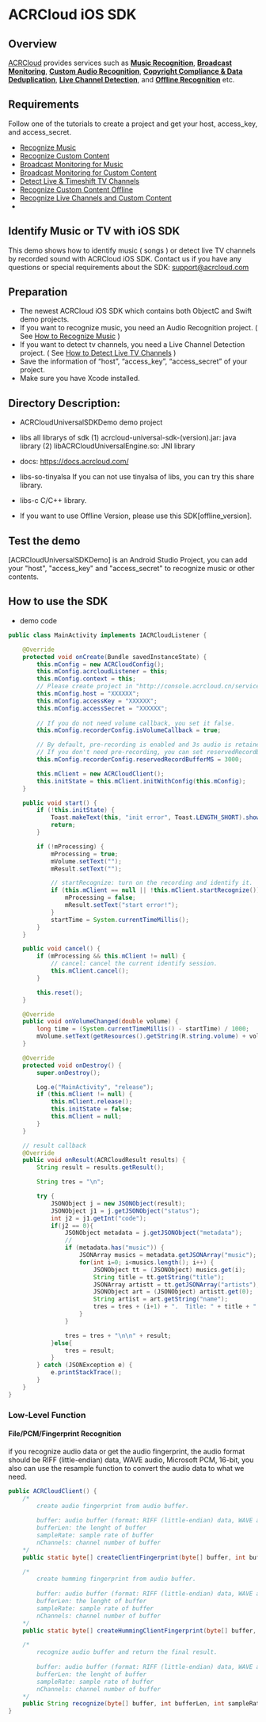 # ACRCloud iOS SDK

## Overview
  [ACRCloud](https://www.acrcloud.com/) provides services such as **[Music Recognition](https://www.acrcloud.com/music-recognition)**, **[Broadcast Monitoring](https://www.acrcloud.com/broadcast-monitoring/)**, **[Custom Audio Recognition](https://www.acrcloud.com/second-screen-synchronization%e2%80%8b/)**, **[Copyright Compliance & Data Deduplication](https://www.acrcloud.com/copyright-compliance-data-deduplication/)**, **[Live Channel Detection](https://www.acrcloud.com/live-channel-detection/)**, and **[Offline Recognition](https://www.acrcloud.com/offline-recognition/)** etc.<br>

## Requirements                                                                                                                             
Follow one of the tutorials to create a project and get your host, access_key, and access_secret.

 * [Recognize Music](https://docs.acrcloud.com/tutorials/recognize-music)
 * [Recognize Custom Content](https://docs.acrcloud.com/tutorials/recognize-custom-content)
 * [Broadcast Monitoring for Music](https://docs.acrcloud.com/tutorials/broadcast-monitoring-for-music)
 * [Broadcast Monitoring for Custom Content](https://docs.acrcloud.com/tutorials/broadcast-monitoring-for-custom-content)
 * [Detect Live & Timeshift TV Channels](https://docs.acrcloud.com/tutorials/detect-live-and-timeshift-tv-channels)
 * [Recognize Custom Content Offline](https://docs.acrcloud.com/tutorials/recognize-custom-content-offline)
 * [Recognize Live Channels and Custom Content](https://docs.acrcloud.com/tutorials/recognize-tv-channels-and-custom-content)
 * 

## Identify Music or TV with iOS SDK
This demo shows how to identify music ( songs ) or detect live TV channels by recorded sound with ACRCloud iOS SDK. Contact us if you have any questions or special requirements about the SDK: support@acrcloud.com

## Preparation
* The newest ACRCloud iOS SDK which contains both ObjectC and Swift demo projects.
* If you want to recognize music, you need an Audio Recognition project. ( See [How to Recognize Music](https://docs.acrcloud.com/tutorials/recognize-music) )
* If you want to detect tv channels, you need a Live Channel Detection project. ( See [How to Detect Live TV Channels](https://docs.acrcloud.com/tutorials/detect-live-and-timeshift-tv-channels) )
* Save the information of “host”, “access_key”, “access_secret” of your project.
* Make sure you have Xcode installed.

## Directory Description:

* ACRCloudUniversalSDKDemo
	demo project
	
* libs
	all librarys of sdk
		(1) acrcloud-universal-sdk-(version).jar: java library
		(2) libACRCloudUniversalEngine.so: JNI library
		
* docs: https://docs.acrcloud.com/

* libs-so-tinyalsa
    If you can not use tinyalsa of libs, you can try this share library.

* libs-c
    C/C++ library.

* If you want to use Offline Version, please use this SDK[offline_version].

## Test the demo
[ACRCloudUniversalSDKDemo] is an Android Studio Project, you can add your "host", "access_key" and "access_secret" to recognize music or other contents.

## How to use the SDK
* demo code
```java
public class MainActivity implements IACRCloudListener {

    @Override
    protected void onCreate(Bundle savedInstanceState) {
        this.mConfig = new ACRCloudConfig();
        this.mConfig.acrcloudListener = this;
        this.mConfig.context = this;
        // Please create project in "http://console.acrcloud.cn/service/avr".
        this.mConfig.host = "XXXXXX";
        this.mConfig.accessKey = "XXXXXX";
        this.mConfig.accessSecret = "XXXXXX";
        
        // If you do not need volume callback, you set it false.
        this.mConfig.recorderConfig.isVolumeCallback = true;

        // By default, pre-recording is enabled and 3s audio is retained. 
        // If you don't need pre-recording, you can set reservedRecordBufferMS = 0
        this.mConfig.recorderConfig.reservedRecordBufferMS = 3000;

        this.mClient = new ACRCloudClient();
        this.initState = this.mClient.initWithConfig(this.mConfig);
    }

    public void start() {
        if (!this.initState) {
            Toast.makeText(this, "init error", Toast.LENGTH_SHORT).show();
            return;
        }

        if (!mProcessing) {
            mProcessing = true;
            mVolume.setText("");
            mResult.setText("");

            // startRecognize: turn on the recording and identify it.
            if (this.mClient == null || !this.mClient.startRecognize()) {
                mProcessing = false;
                mResult.setText("start error!");
            }
            startTime = System.currentTimeMillis();
        }
    }

    public void cancel() {
        if (mProcessing && this.mClient != null) {
            // cancel: cancel the current identify session.
            this.mClient.cancel();
        }

        this.reset();
    }

    @Override
    public void onVolumeChanged(double volume) {
        long time = (System.currentTimeMillis() - startTime) / 1000;
        mVolume.setText(getResources().getString(R.string.volume) + volume + "\n\nTime: " + time + " s");
    }

    @Override
    protected void onDestroy() {
        super.onDestroy();

        Log.e("MainActivity", "release");
        if (this.mClient != null) {
            this.mClient.release();
            this.initState = false;
            this.mClient = null;
        }
    }

    // result callback
    @Override
    public void onResult(ACRCloudResult results) {
        String result = results.getResult();

        String tres = "\n";

        try {
            JSONObject j = new JSONObject(result);
            JSONObject j1 = j.getJSONObject("status");
            int j2 = j1.getInt("code");
            if(j2 == 0){
                JSONObject metadata = j.getJSONObject("metadata");
                //
                if (metadata.has("music")) {
                    JSONArray musics = metadata.getJSONArray("music");
                    for(int i=0; i<musics.length(); i++) {
                        JSONObject tt = (JSONObject) musics.get(i);
                        String title = tt.getString("title");
                        JSONArray artistt = tt.getJSONArray("artists");
                        JSONObject art = (JSONObject) artistt.get(0);
                        String artist = art.getString("name");
                        tres = tres + (i+1) + ".  Title: " + title + "    Artist: " + artist + "\n";
                    }
                }

                tres = tres + "\n\n" + result;
            }else{
                tres = result;
            }
        } catch (JSONException e) {
            e.printStackTrace();
        }
    }
}
```

### Low-Level Function
#### File/PCM/Fingerprint Recognition
if you recognize audio data or get the audio fingerprint, the audio format should be  RIFF (little-endian) data, WAVE audio, Microsoft PCM, 16-bit,  you also can use the resample function to convert the audio data to what we need.
```java
public ACRCloudClient() {
    /*
        create audio fingerprint from audio buffer.
        
        buffer: audio buffer (format: RIFF (little-endian) data, WAVE audio, Microsoft PCM, 16-bit)
        bufferLen: the lenght of buffer
        sampleRate: sample rate of buffer
        nChannels: channel number of buffer
    */
    public static byte[] createClientFingerprint(byte[] buffer, int bufferLen, int sampleRate, int nChannels);

    /*
        create humming fingerprint from audio buffer.
        
        buffer: audio buffer (format: RIFF (little-endian) data, WAVE audio, Microsoft PCM, 16-bit)
        bufferLen: the lenght of buffer
        sampleRate: sample rate of buffer
        nChannels: channel number of buffer
    */
    public static byte[] createHummingClientFingerprint(byte[] buffer, int bufferLen, int sampleRate, int nChannels)

    /*
        recognize audio buffer and return the final result.
        
        buffer: audio buffer (format: RIFF (little-endian) data, WAVE audio, Microsoft PCM, 16-bit)
        bufferLen: the lenght of buffer
        sampleRate: sample rate of buffer
        nChannels: channel number of buffer
    */
    public String recognize(byte[] buffer, int bufferLen, int sampleRate, int nChannels);
}
```

